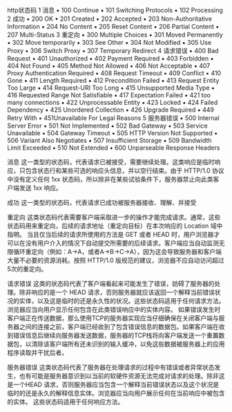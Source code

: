 http状态码
1 消息
▪ 100 Continue
▪ 101 Switching Protocols
▪ 102 Processing
2 成功
▪ 200 OK
▪ 201 Created
▪ 202 Accepted
▪ 203 Non-Authoritative Information
▪ 204 No Content
▪ 205 Reset Content
▪ 206 Partial Content
▪ 207 Multi-Status
3 重定向
▪ 300 Multiple Choices
▪ 301 Moved Permanently
▪ 302 Move temporarily
▪ 303 See Other
▪ 304 Not Modified
▪ 305 Use Proxy
▪ 306 Switch Proxy
▪ 307 Temporary Redirect
4 请求错误
▪ 400 Bad Request
▪ 401 Unauthorized
▪ 402 Payment Required
▪ 403 Forbidden
▪ 404 Not Found
▪ 405 Method Not Allowed
▪ 406 Not Acceptable
▪ 407 Proxy Authentication Required
▪ 408 Request Timeout
▪ 409 Conflict
▪ 410 Gone
▪ 411 Length Required
▪ 412 Precondition Failed
▪ 413 Request Entity Too Large
▪ 414 Request-URI Too Long
▪ 415 Unsupported Media Type
▪ 416 Requested Range Not Satisfiable
▪ 417 Expectation Failed
▪ 421 too many connections
▪ 422 Unprocessable Entity
▪ 423 Locked
▪ 424 Failed Dependency
▪ 425 Unordered Collection
▪ 426 Upgrade Required
▪ 449 Retry With
▪ 451Unavailable For Legal Reasons
5 服务器错误
▪ 500 Internal Server Error
▪ 501 Not Implemented
▪ 502 Bad Gateway
▪ 503 Service Unavailable
▪ 504 Gateway Timeout
▪ 505 HTTP Version Not Supported
▪ 506 Variant Also Negotiates
▪ 507 Insufficient Storage
▪ 509 Bandwidth Limit Exceeded
▪ 510 Not Extended
▪ 600 Unparseable Response Headers

消息
这一类型的状态码，代表请求已被接受，需要继续处理。这类响应是临时响应，只包含状态行和某些可选的响应头信息，并以空行结束。由于 HTTP/1.0 协议中没有定义任何 1xx 状态码，所以除非在某些试验条件下，服务器禁止向此类客户端发送 1xx 响应。

成功
这一类型的状态码，代表请求已成功被服务器接收、理解、并接受

重定向
这类状态码代表需要客户端采取进一步的操作才能完成请求。通常，这些状态码用来重定向，后续的请求地址（重定向目标）在本次响应的 Location 域中指明。
当且仅当后续的请求所使用的方法是 GET 或者 HEAD 时，用户浏览器才可以在没有用户介入的情况下自动提交所需要的后续请求。客户端应当自动监测无限循环重定向（例如：A->A，或者A->B->C->A），因为这会导致服务器和客户端大量不必要的资源消耗。按照 HTTP/1.0 版规范的建议，浏览器不应自动访问超过5次的重定向。

请求错误
这类的状态码代表了客户端看起来可能发生了错误，妨碍了服务器的处理。除非响应的是一个 HEAD 请求，否则服务器就应该返回一个解释当前错误状况的实体，以及这是临时的还是永久性的状况。这些状态码适用于任何请求方法。浏览器应当向用户显示任何包含在此类错误响应中的实体内容。
如果错误发生时客户端正在传送数据，那么使用TCP的服务器实现应当仔细确保在关闭客户端与服务器之间的连接之前，客户端已经收到了包含错误信息的数据包。如果客户端在收到错误信息后继续向服务器发送数据，服务器的TCP栈将向客户端发送一个重置数据包，以清除该客户端所有还未识别的输入缓冲，以免这些数据被服务器上的应用程序读取并干扰后者。

服务器错误
这类状态码代表了服务器在处理请求的过程中有错误或者异常状态发生，也有可能是服务器意识到以当前的软硬件资源无法完成对请求的处理。除非这是一个HEAD 请求，否则服务器应当包含一个解释当前错误状态以及这个状况是临时的还是永久的解释信息实体。浏览器应当向用户展示任何在当前响应中被包含的实体。
这些状态码适用于任何响应方法。